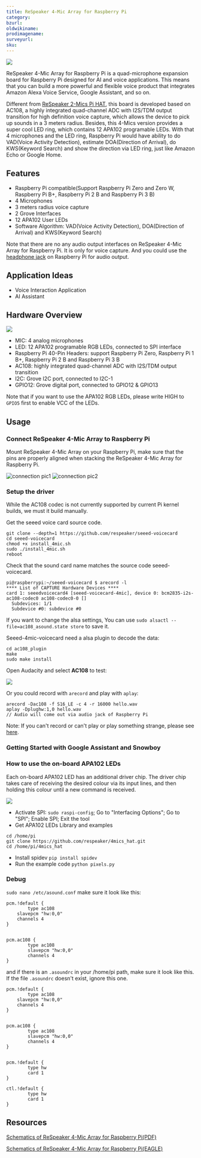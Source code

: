 ```yaml
---
title: ReSpeaker 4-Mic Array for Raspberry Pi
category:
bzurl:
oldwikiname:
prodimagename:
surveyurl:
sku:
---
```


![](https://github.com/SeeedDocument/ReSpeaker-4-Mic-Array-for-Raspberry-Pi/blob/master/img/overview.jpg?raw=true)

ReSpeaker 4-Mic Array for Raspberry Pi is a quad-microphone expansion board for Raspberry Pi designed for AI and voice applications. This means that you can build a more powerful and flexible voice product that integrates Amazon Alexa Voice Service, Google Assistant, and so on.


Different from [ReSpeaker 2-Mics Pi HAT](https://www.seeedstudio.com/ReSpeaker-2-Mics-Pi-HAT-p-2874.html), this board is developed based on AC108, a highly integrated quad-channel ADC with I2S/TDM output transition for high definition voice capture, which allows the device to pick up sounds in a 3 meters radius. Besides, this 4-Mics version provides a super cool LED ring, which contains 12 APA102 programable LEDs. With that 4 microphones and the LED ring, Raspberry Pi would have ability to do VAD(Voice Activity Detection), estimate DOA(Direction of Arrival), do KWS(Keyword Search) and show the direction via LED ring, just like Amazon Echo or Google Home.

## Features

* Raspberry Pi compatible(Support Raspberry Pi Zero and Zero W, Raspberry Pi B+, Raspberry Pi 2 B and Raspberry Pi 3 B)
* 4 Microphones
* 3 meters radius voice capture
* 2 Grove Interfaces
* 12 APA102 User LEDs
* Software Algorithm: VAD(Voice Activity Detection), DOA(Direction of Arrival) and KWS(Keyword Search)

Note that there are no any audio output interfaces on ReSpeaker 4-Mic Array for Raspberry Pi. It is only for voice capture. And you could use the [headphone jack](https://www.raspberrypi.org/documentation/configuration/audio-config.md) on Raspberry Pi for audio output.

## Application Ideas

* Voice Interaction Application
* AI Assistant

## Hardware Overview

![](https://github.com/SeeedDocument/ReSpeaker-4-Mic-Array-for-Raspberry-Pi/blob/master/img/features.png?raw=true)

- MIC: 4 analog microphones
- LED: 12 APA102 programable RGB LEDs, connected to SPI interface
- Raspberry Pi 40-Pin Headers: support Raspberry Pi Zero, Raspberry Pi 1 B+, Raspberry Pi 2 B and Raspberry Pi 3 B
- AC108: highly integrated quad-channel ADC with I2S/TDM output transition
- I2C: Grove I2C port, connected to I2C-1
- GPIO12: Grove digital port, connected to GPIO12 & GPIO13

Note that if you want to use the APA102 RGB LEDs, please write HIGH to `GPIO5` first to enable VCC of the LEDs.

## Usage

### Connect ReSpeaker 4-Mic Array to Raspberry Pi

Mount ReSpeaker 4-Mic Array on your Raspberry Pi, make sure that the pins are properly aligned when stacking the ReSpeaker 4-Mic Array for Raspberry Pi.

![connection pic1](https://github.com/SeeedDocument/ReSpeaker-4-Mic-Array-for-Raspberry-Pi/blob/master/img/connect1.jpg?raw=true)
![connection pic2](https://github.com/SeeedDocument/ReSpeaker-4-Mic-Array-for-Raspberry-Pi/blob/master/img/connect2.jpg?raw=true)

### Setup the driver

While the AC108 codec is not currently supported by current Pi kernel builds, we must it build manually.

Get the seeed voice card source code.
```
git clone --depth=1 https://github.com/respeaker/seeed-voicecard
cd seeed-voicecard
chmod +x install_4mic.sh
sudo ./install_4mic.sh
reboot
```

Check that the sound card name matches the source code seeed-voicecard.

```
pi@raspberrypi:~/seeed-voicecard $ arecord -l
**** List of CAPTURE Hardware Devices ****
card 1: seeedvoicecard4 [seeed-voicecard-4mic], device 0: bcm2835-i2s-ac108-codec0 ac108-codec0-0 []
  Subdevices: 1/1
  Subdevice #0: subdevice #0
```

If you want to change the alsa settings, You can use `sudo alsactl --file=ac108_asound.state store` to save it.

Seeed-4mic-voicecard need a alsa plugin to decode the data:
```
cd ac108_plugin
make
sudo make install
```
Open Audacity and select **AC108** to test:

![](https://github.com/SeeedDocument/ReSpeaker-4-Mic-Array-for-Raspberry-Pi/blob/master/img/audacity.png?raw=true)

<!-- ### Configure sound settings and adjust the volume with **alsamixer** -->

Or you could record with `arecord` and play with `aplay`:

```
arecord -Dac108 -f S16_LE -c 4 -r 16000 hello.wav
aplay -Dplughw:1,0 hello.wav
// Audio will come out via audio jack of Raspberry Pi
```

Note: If you can't record or can't play or play something strange, please see [here](#Debug).

### Getting Started with Google Assistant and Snowboy

### How to use the on-board APA102 LEDs

Each on-board APA102 LED has an additional driver chip. The driver chip takes care of receiving the desired colour via its input lines, and then holding this colour until a new command is received.

![](https://github.com/SeeedDocument/ReSpeaker-4-Mic-Array-for-Raspberry-Pi/blob/master/img/rainbow.jpg?raw=true)

- Activate SPI: `sudo raspi-config`; Go to "Interfacing Options"; Go to "SPI"; Enable SPI; Exit the tool
- Get APA102 LEDs Library and examples

```
cd /home/pi
git clone https://github.com/respeaker/4mics_hat.git
cd /home/pi/4mics_hat
```

<!-- - Edit `pixels.py` with `nano pixels.py`, change `PIXELS_N = 3` to `PIXELS_N = 12`, then press CTRL-X, press Y and Enter to save.

![](https://github.com/SeeedDocument/ReSpeaker-4-Mic-Array-for-Raspberry-Pi/blob/master/img/pixels_n12.png?raw=true) -->

- Install spidev `pip install spidev`
- Run the example code `python pixels.py`

<!-- ### DoA on ReSpeaker 4-Mic Array for Raspberry Pi -->




### Debug

`sudo nano /etc/asound.conf` make sure it look like this:

```
pcm.!default {
        type ac108
    slavepcm "hw:0,0"
    channels 4
}


pcm.ac108 {
        type ac108
        slavepcm "hw:0,0"
        channels 4
}
```

and if there is an `.asoundrc` in your /home/pi path, make sure it look like this. If the file `.asoundrc` doesn't exist, ignore this one.

```
pcm.!default {
        type ac108
    slavepcm "hw:0,0"
    channels 4
}


pcm.ac108 {
        type ac108
        slavepcm "hw:0,0"
        channels 4
}


pcm.!default {
        type hw
        card 1
}

ctl.!default {
        type hw
        card 1
}
```


## Resources

[Schematics of ReSpeaker 4-Mic Array for Raspberry Pi(PDF)](https://github.com/SeeedDocument/ReSpeaker-4-Mic-Array-for-Raspberry-Pi/blob/master/src/ReSpeaker%204-Mic%20Array%20for%20Raspberry%20Pi%20%20v1.0.pdf)

[Schematics of ReSpeaker 4-Mic Array for Raspberry Pi(EAGLE)]()
